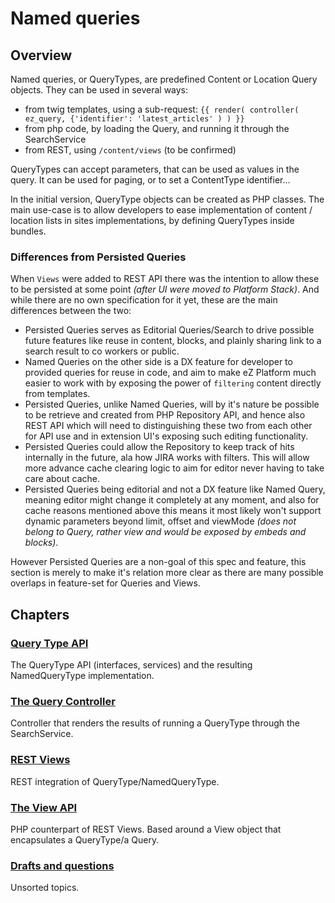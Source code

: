 # Named queries

## Overview

Named queries, or QueryTypes, are predefined Content or Location Query objects. They can be used in several ways:
- from twig templates, using a sub-request:
  `{{ render( controller( ez_query, {'identifier': 'latest_articles' ) ) }}`
- from php code, by loading the Query, and running it through the SearchService
- from REST, using `/content/views` (to be confirmed)

QueryTypes can accept parameters, that can be used as values in the query. It can be used for paging, or to set a
ContentType identifier...

In the initial version, QueryType objects can be created as PHP classes. The main use-case is to allow developers
to ease implementation of content / location lists in sites implementations, by defining QueryTypes inside bundles.

### Differences from Persisted Queries

When `Views` were added to REST API there was the intention to allow these to be persisted at some point *(after UI were moved to Platform Stack)*.
And while there are no own specification for it yet, these are the main differences between the two:
- Persisted Queries serves as Editorial Queries/Search to drive possible future features like reuse in content, blocks, and plainly sharing link to a search result to co workers or public.
- Named Queries on the other side is a DX feature for developer to provided queries for reuse in code, and aim to make eZ Platform much easier to work with by exposing the power of `filtering` content directly from templates.
- Persisted Queries, unlike Named Queries, will by it's nature be possible to be retrieve and created from PHP Repository API, and hence also REST API which will need to distinguishing these two from each other for API use and in extension UI's exposing such editing functionality.
- Persisted Queries could allow the Repository to keep track of hits internally in the future, ala how JIRA works with filters. This will allow more advance cache clearing logic to aim for editor never having to take care about cache.
- Persisted Queries being editorial and not a DX feature like Named Query, meaning editor might change it completely at any moment, and also for cache reasons mentioned above this means it most likely won't support dynamic parameters beyond limit, offset and viewMode *(does not belong to Query, rather view and would be exposed by embeds and blocks)*.

However Persisted Queries are a non-goal of this spec and feature, this section is merely to make it's relation more clear as there are many possible overlaps in feature-set for Queries and Views.


## Chapters

### [Query Type API](query_type_api.md)
The QueryType API (interfaces, services) and the resulting NamedQueryType implementation.

### [The Query Controller](query_controller.md)
Controller that renders the results of running a QueryType through the SearchService.

### [REST Views](rest_views.md)
REST integration of QueryType/NamedQueryType.

### [The View API](view_api.md)
PHP counterpart of REST Views. Based around a View object that encapsulates a QueryType/a Query.

### [Drafts and questions](drafts_and_questions.md)
Unsorted topics.
